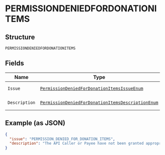 
# PERMISSIONDENIEDFORDONATIONITEMS

## Structure

`PERMISSIONDENIEDFORDONATIONITEMS`

## Fields

| Name | Type | Tags | Description | Getter | Setter |
|  --- | --- | --- | --- | --- | --- |
| `Issue` | [`PermissionDeniedForDonationItemsIssueEnum`](../../doc/models/permission-denied-for-donation-items-issue-enum.md) | Optional | - | PermissionDeniedForDonationItemsIssueEnum getIssue() | setIssue(PermissionDeniedForDonationItemsIssueEnum issue) |
| `Description` | [`PermissionDeniedForDonationItemsDescriptionEnum`](../../doc/models/permission-denied-for-donation-items-description-enum.md) | Optional | - | PermissionDeniedForDonationItemsDescriptionEnum getDescription() | setDescription(PermissionDeniedForDonationItemsDescriptionEnum description) |

## Example (as JSON)

```json
{
  "issue": "PERMISSION_DENIED_FOR_DONATION_ITEMS",
  "description": "The API Caller or Payee have not been granted appropriate permissions to send 'items.category' as 'DONATION'. Please speak to your account manager if you want to process these type of items."
}
```

